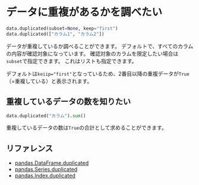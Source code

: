 # データに重複があるかを調べたい

```python
data.duplicated(subset=None, keep="first")
data.duplicated(["カラム1", "カラム2"])
```

データが重複しているか調べることができます。
デフォルトで、すべてのカラムの内容が確認対象になっています。
確認対象のカラムを限定したい場合は``subset``で指定できます。
これはリストも指定できます。

デフォルトは``keiip="first"``となっているため、2番目以降の重複データが``True``（=重複している）と表示されます。

## 重複しているデータの数を知りたい

```python
data.duplicated("カラム").sum()
```

重複しているデータの数は``True``の合計として求めることができます。

## リファレンス

- [pandas.DataFrame.duplicated](https://pandas.pydata.org/pandas-docs/stable/reference/api/pandas.DataFrame.duplicated.html)
- [pandas.Series.duplicated](https://pandas.pydata.org/pandas-docs/stable/reference/api/pandas.Series.duplicated.html)
- [pandas.Index.duplicated](https://pandas.pydata.org/pandas-docs/stable/reference/api/pandas.Index.duplicated.html)
